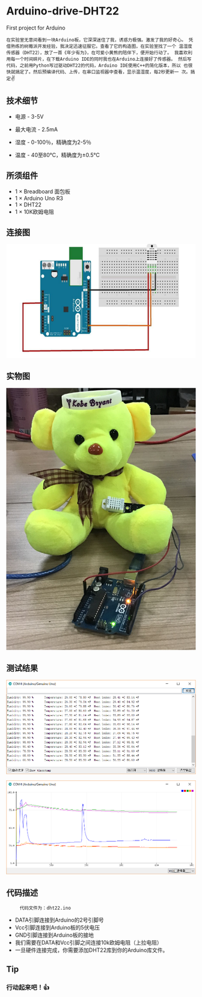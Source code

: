 # Arduino-drive-DHT22
First project for Arduino

   ``在实验室无意间看到一块Arduino板，它深深迷住了我，诱惑力极强。激发了我的好奇心。
   凭借熟练的树莓派开发经验，我决定迅速征服它。查看了它的构造图，在实验室找了一个
   温湿度传感器（DHT22），放了一首《年少有为》，在可爱小黄熊的陪伴下，便开始行动了。
   我喜欢利用每一个时间碎片，在下载Arduino IDE的同时我也在Arduino上连接好了传感器。
   然后写代码，之前用Python写过驱动DHT22的代码，Arduino IDE使用C++的简化版本，所以
   也很快就搞定了。然后预编译代码、上传，在串口监视器中查看，显示温湿度，每2秒更新一
   次。搞定``:v:
   
技术细节
------------------------
- 电源 - 3-5V

- 最大电流 - 2.5mA

- 湿度 - 0-100％，精确度为2-5％

- 温度 - 40至80°C，精确度为±0.5°C

所须组件
-------------------------
- 1 × Breadboard 面包板
- 1 × Arduino Uno R3
- 1 × DHT22
- 1 × 10K欧姆电阻

连接图
--------------------------
![](https://github.com/HaijunMa/Arduino-drive-DHT22/raw/master/image/4.png)


实物图
-----------------------------

![](https://github.com/HaijunMa/Arduino-drive-DHT22/raw/master/image/3.jpg)

测试结果
--------------------------
![](https://github.com/HaijunMa/Arduino-drive-DHT22/raw/master/image/1.png)

![](https://github.com/HaijunMa/Arduino-drive-DHT22/raw/master/image/2.png)

代码描述
-------------------------
         代码文件为：dht22.ino
- DATA引脚连接到Arduino的2号引脚号
- Vcc引脚连接到Arduino板的5伏电压
- GND引脚连接到Arduino板的接地
- 我们需要在DATA和Vcc引脚之间连接10k欧姆电阻（上拉电阻）
- 一旦硬件连接完成，你需要添加DHT22库到你的Arduino库文件。


## Tip

### 行动起来吧！:thumbsup:
